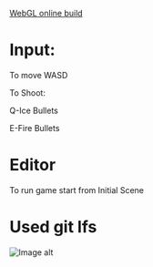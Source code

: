 [WebGL online build](https://me4t.github.io/SpaceInvaders/Space_Invaders/Build/good/index.html)

# Input:

To move WASD

To Shoot:

Q-Ice Bullets

E-Fire Bullets


# Editor
To run game start from Initial Scene

# Used git lfs


![Image alt](https://github.com/me4t/SpaceInvaders/raw/master/Space_Invaders/Assets/TZ.png)

